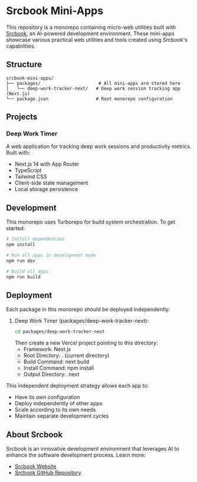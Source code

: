 # Srcbook Mini-Apps

This repository is a monorepo containing micro-web utilities built with [Srcbook](https://srcbook.com), an AI-powered development environment. These mini-apps showcase various practical web utilities and tools created using Srcbook's capabilities.

## Structure

```
srcbook-mini-apps/
├── packages/                      # All mini-apps are stored here
│   └── deep-work-tracker-next/   # Deep work session tracking app (Next.js)
└── package.json                  # Root monorepo configuration
```

## Projects

### Deep Work Timer
A web application for tracking deep work sessions and productivity metrics. Built with:
- Next.js 14 with App Router
- TypeScript
- Tailwind CSS
- Client-side state management
- Local storage persistence

## Development

This monorepo uses Turborepo for build system orchestration. To get started:

```bash
# Install dependencies
npm install

# Run all apps in development mode
npm run dev

# Build all apps
npm run build
```

## Deployment

Each package in this monorepo should be deployed independently:

1. Deep Work Timer (packages/deep-work-tracker-next):
   ```bash
   cd packages/deep-work-tracker-next
   ```
   Then create a new Vercel project pointing to this directory:
   - Framework: Next.js
   - Root Directory: . (current directory)
   - Build Command: next build
   - Install Command: npm install
   - Output Directory: .next

This independent deployment strategy allows each app to:
- Have its own configuration
- Deploy independently of other apps
- Scale according to its own needs
- Maintain separate development cycles

## About Srcbook

Srcbook is an innovative development environment that leverages AI to enhance the software development process. Learn more:

- [Srcbook Website](https://srcbook.com)
- [Srcbook GitHub Repository](https://github.com/srcbookdev/srcbook)
